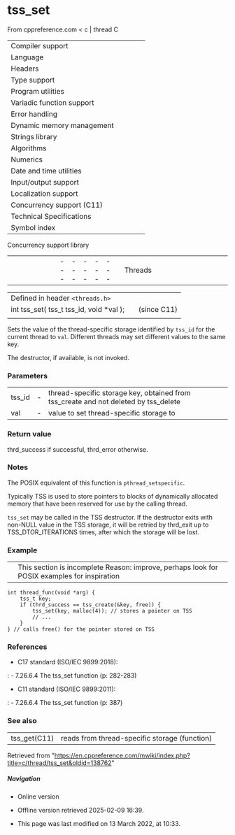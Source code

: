 # tss_set

From cppreference.com
< c‎ | thread
 C

|  |  |  |  |  |
| --- | --- | --- | --- | --- |
| Compiler support | | | | |
| Language | | | | |
| Headers | | | | |
| Type support | | | | |
| Program utilities | | | | |
| Variadic function support | | | | |
| Error handling | | | | |
| Dynamic memory management | | | | |
| Strings library | | | | |
| Algorithms | | | | |
| Numerics | | | | |
| Date and time utilities | | | | |
| Input/output support | | | | |
| Localization support | | | | |
| Concurrency support (C11) | | | | |
| Technical Specifications | | | | |
| Symbol index | | | | |

 Concurrency support library

|  |  |  |  |  |  |  |  |  |  |  |  |  |  |  |  |  |  |  |  |  |  |  |  |  |  |  |  |  |  |  |  |  |  |  |  |  |  |  |  |  |  |  |  |  |  |  |  |  |  |  |  |  |  |  |  |  |  |  |  |  |  |  |  |  |  |  |  |  |  |  |  |  |  |  |  |  |  |  |  |  |  |  |  |  |  |  |  |  |  |  |  |  |  |  |  |  |  |  |  |  |  |  |  |  |  |  |  |  |  |  |  |  |  |  |  |  |  |  |  |  |  |  |  |  |  |  |  |  |  |  |  |  |  |  |  |  |  |  |  |  |  |  |  |  |  |  |  |  |  |  |  |  |  |  |  |  |  |  |  |  |  |  |  |  |  |  |  |  |  |  |  |  |  |  |  |  |  |  |  |  |  |  |  |  |  |  |  |  |  |  |  |  |  |  |  |  |  |  |  |  |  |  |  |  |  |  |  |  |  |  |  |  |  |  |  |  |  |  |  |  |  |  |  |  |  |  |  |  |  |  |  |  |  |  |  |  |  |  |  |  |  |  |  |  |  |  |  |  |  |  |  |  |  |  |  |  |  |  |  |  |  |  |  |  |  |  |  |  |  |  |  |  |  |  |  |  |  |  |  |  |  |  |  |  |  |  |  |  |  |  |  |  |  |  |  |  |
| --- | --- | --- | --- | --- | --- | --- | --- | --- | --- | --- | --- | --- | --- | --- | --- | --- | --- | --- | --- | --- | --- | --- | --- | --- | --- | --- | --- | --- | --- | --- | --- | --- | --- | --- | --- | --- | --- | --- | --- | --- | --- | --- | --- | --- | --- | --- | --- | --- | --- | --- | --- | --- | --- | --- | --- | --- | --- | --- | --- | --- | --- | --- | --- | --- | --- | --- | --- | --- | --- | --- | --- | --- | --- | --- | --- | --- | --- | --- | --- | --- | --- | --- | --- | --- | --- | --- | --- | --- | --- | --- | --- | --- | --- | --- | --- | --- | --- | --- | --- | --- | --- | --- | --- | --- | --- | --- | --- | --- | --- | --- | --- | --- | --- | --- | --- | --- | --- | --- | --- | --- | --- | --- | --- | --- | --- | --- | --- | --- | --- | --- | --- | --- | --- | --- | --- | --- | --- | --- | --- | --- | --- | --- | --- | --- | --- | --- | --- | --- | --- | --- | --- | --- | --- | --- | --- | --- | --- | --- | --- | --- | --- | --- | --- | --- | --- | --- | --- | --- | --- | --- | --- | --- | --- | --- | --- | --- | --- | --- | --- | --- | --- | --- | --- | --- | --- | --- | --- | --- | --- | --- | --- | --- | --- | --- | --- | --- | --- | --- | --- | --- | --- | --- | --- | --- | --- | --- | --- | --- | --- | --- | --- | --- | --- | --- | --- | --- | --- | --- | --- | --- | --- | --- | --- | --- | --- | --- | --- | --- | --- | --- | --- | --- | --- | --- | --- | --- | --- | --- | --- | --- | --- | --- | --- | --- | --- | --- | --- | --- | --- | --- | --- | --- | --- | --- | --- | --- | --- | --- | --- | --- | --- | --- | --- | --- | --- | --- | --- | --- | --- | --- | --- | --- | --- | --- | --- | --- | --- | --- | --- | --- | --- | --- | --- | --- | --- | --- | --- | --- | --- | --- | --- | --- | --- | --- | --- | --- |
| |  |  |  |  |  | | --- | --- | --- | --- | --- | | Threads | | | | | | |  |  |  |  |  | | --- | --- | --- | --- | --- | | thrd_create | | | | | | thrd_equal | | | | | | thrd_current | | | | | | thrd_sleep | | | | | | thrd_yield | | | | | | thrd_exit | | | | | | |  |  |  |  |  | | --- | --- | --- | --- | --- | | thrd_detach | | | | | | thrd_join | | | | | | thrd_successthrd_timedoutthrd_busythrd_nomemthrd_error | | | | | | | Atomic operations | | | | | | atomic_init | | | | | | ATOMIC_VAR_INIT(until C23) | | | | | | ATOMIC_\*\*\*_LOCK_FREE | | | | | | atomic_is_lock_free | | | | | | atomic_store | | | | | | atomic_load | | | | | | atomic_exchange | | | | | | atomic_compare_exchange | | | | | | atomic_fetch_add | | | | | | atomic_fetch_sub | | | | | | atomic_fetch_or | | | | | | atomic_fetch_xor | | | | | | atomic_fetch_and | | | | | | |  |  |  |  |  | | --- | --- | --- | --- | --- | | Atomic flags | | | | | | atomic_flag | | | | | | ATOMIC_FLAG_INIT | | | | | | atomic_flag_test_and_set | | | | | | atomic_flag_clear | | | | | | Memory ordering | | | | | | |  |  |  |  |  | | --- | --- | --- | --- | --- | | memory_order | | | | | | kill_dependency | | | | | | |  |  |  |  |  | | --- | --- | --- | --- | --- | | atomic_thread_fence | | | | | | atomic_signal_fence | | | | | | | Mutual exclusion | | | | | | |  |  |  |  |  | | --- | --- | --- | --- | --- | | mtx_init | | | | | | mtx_lock | | | | | | mtx_timedlock | | | | | | mtx_trylock | | | | | | call_once | | | | | | |  |  |  |  |  | | --- | --- | --- | --- | --- | | mtx_unlock | | | | | | mtx_destroy | | | | | | mtx_plainmtx_recursivemtx_timed | | | | | | | Condition variables | | | | | | |  |  |  |  |  | | --- | --- | --- | --- | --- | | cnd_init | | | | | | cnd_signal | | | | | | cnd_broadcast | | | | | | |  |  |  |  |  | | --- | --- | --- | --- | --- | | cnd_wait | | | | | | cnd_timedwait | | | | | | cnd_destroy | | | | | | | Thread-local storage | | | | | | |  |  |  |  |  | | --- | --- | --- | --- | --- | | thread_local | | | | | | TSS_DTOR_ITERATIONS | | | | | | tss_create | | | | | | |  |  |  |  |  | | --- | --- | --- | --- | --- | | tss_get | | | | | | ****tss_set**** | | | | | | tss_delete | | | | | | |

|  |  |  |
| --- | --- | --- |
| Defined in header `<threads.h>` |  |  |
| int tss_set( tss_t tss_id, void \*val ); |  | (since C11) |
|  |  |  |

Sets the value of the thread-specific storage identified by `tss_id` for the current thread to `val`. Different threads may set different values to the same key.

The destructor, if available, is not invoked.

### Parameters

|  |  |  |
| --- | --- | --- |
| tss_id | - | thread-specific storage key, obtained from tss_create and not deleted by tss_delete |
| val | - | value to set thread-specific storage to |

### Return value

thrd_success if successful, thrd_error otherwise.

### Notes

The POSIX equivalent of this function is `pthread_setspecific`.

Typically TSS is used to store pointers to blocks of dynamically allocated memory that have been reserved for use by the calling thread.

`tss_set` may be called in the TSS destructor. If the destructor exits with non-NULL value in the TSS storage, it will be retried by thrd_exit up to TSS_DTOR_ITERATIONS times, after which the storage will be lost.

### Example

|  |  |
| --- | --- |
|  | This section is incomplete Reason: improve, perhaps look for POSIX examples for inspiration |

```
int thread_func(void *arg) {
    tss_t key;
    if (thrd_success == tss_create(&key, free)) {
        tss_set(key, malloc(4)); // stores a pointer on TSS
        // ...
    }
} // calls free() for the pointer stored on TSS

```

### References

- C17 standard (ISO/IEC 9899:2018):

:   - 7.26.6.4 The tss_set function (p: 282-283)

- C11 standard (ISO/IEC 9899:2011):

:   - 7.26.6.4 The tss_set function (p: 387)

### See also

|  |  |
| --- | --- |
| tss_get(C11) | reads from thread-specific storage   (function) |

Retrieved from "<https://en.cppreference.com/mwiki/index.php?title=c/thread/tss_set&oldid=138762>"

##### Navigation

- Online version
- Offline version retrieved 2025-02-09 16:39.

- This page was last modified on 13 March 2022, at 10:33.